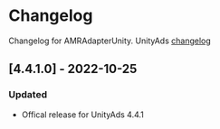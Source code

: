 # Changelog

Changelog for AMRAdapterUnity. 
UnityAds [changelog](https://github.com/Unity-Technologies/unity-ads-ios/releases)

## [4.4.1.0] - 2022-10-25
### Updated
- Offical release for UnityAds 4.4.1
